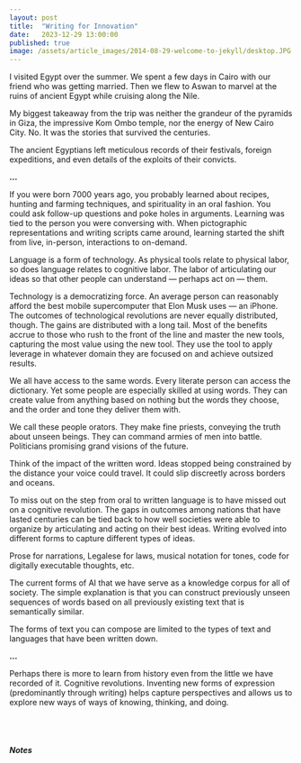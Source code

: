 ```yaml
---
layout: post
title:  "Writing for Innovation"
date:   2023-12-29 13:00:00
published: true
image: /assets/article_images/2014-08-29-welcome-to-jekyll/desktop.JPG
---
```


I visited Egypt over the summer. We spent a few days in Cairo with our friend who was getting married. Then we flew to Aswan to marvel at the ruins of ancient Egypt while cruising along the Nile.

My biggest takeaway from the trip was neither the grandeur of the pyramids in Giza, the impressive Kom Ombo temple, nor the energy of New Cairo City. No. It was the stories that survived the centuries.

The ancient Egyptians left meticulous records of their festivals, foreign expeditions, and even details of the exploits of their convicts.

**…**

If you were born 7000 years ago, you probably learned about recipes, hunting and farming techniques, and spirituality in an oral fashion. You could ask follow-up questions and poke holes in arguments. Learning was tied to the person you were conversing with. When pictographic representations and writing scripts came around, learning started the shift from live, in-person, interactions to on-demand.

Language is a form of technology. As physical tools relate to physical labor, so does language relates to cognitive labor. The labor of articulating our ideas so that other people can understand — perhaps act on — them.

Technology is a democratizing force. An average person can reasonably afford the best mobile supercomputer that Elon Musk uses — an iPhone. The outcomes of technological revolutions are never equally distributed, though. The gains are distributed with a long tail. Most of the benefits accrue to those who rush to the front of the line and master the new tools, capturing the most value using the new tool. They use the tool to apply leverage in whatever domain they are focused on and achieve outsized results.

We all have access to the same words. Every literate person can access the dictionary. Yet some people are especially skilled at using words. They can create value from anything based on nothing but the words they choose, and the order and tone they deliver them with.

We call these people orators. They make fine priests, conveying the truth about unseen beings. They can command armies of men into battle. Politicians promising grand visions of the future.

Think of the impact of the written word. Ideas stopped being constrained by the distance your voice could travel. It could slip discreetly across borders and oceans.

To miss out on the step from oral to written language is to have missed out on a cognitive revolution. The gaps in outcomes among nations that have lasted centuries can be tied back to how well societies were able to organize by articulating and acting on their best ideas. Writing evolved into different forms to capture different types of ideas.

Prose for narrations, Legalese for laws, musical notation for tones, code for digitally executable thoughts, etc.

The current forms of AI that we have serve as a knowledge corpus for all of society. The simple explanation is that you can construct previously unseen sequences of words based on all previously existing text that is semantically similar.

The forms of text you can compose are limited to the types of text and languages that have been written down.

**…**

Perhaps there is more to learn from history even from the little we have recorded of it. Cognitive revolutions. Inventing new forms of expression (predominantly through writing) helps capture perspectives and allows us to explore new ways of ways of knowing, thinking, and doing.
\
\
\
\
\
_**Notes**_  
  
[^1]: I started putting this article together shortly after my return from Egypt. But it didn't feel complete. Fast-forward a couple of months and I discovered Sublime, where I could collect my ideas and allow them to collide with others, even as I thought through them. Related musings can be found in my collection -- [Cognitive Revolutions](https://sublime.app/cognitive-revolutions)
